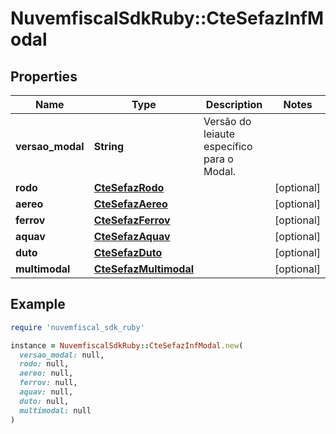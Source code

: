# NuvemfiscalSdkRuby::CteSefazInfModal

## Properties

| Name | Type | Description | Notes |
| ---- | ---- | ----------- | ----- |
| **versao_modal** | **String** | Versão do leiaute específico para o Modal. |  |
| **rodo** | [**CteSefazRodo**](CteSefazRodo.md) |  | [optional] |
| **aereo** | [**CteSefazAereo**](CteSefazAereo.md) |  | [optional] |
| **ferrov** | [**CteSefazFerrov**](CteSefazFerrov.md) |  | [optional] |
| **aquav** | [**CteSefazAquav**](CteSefazAquav.md) |  | [optional] |
| **duto** | [**CteSefazDuto**](CteSefazDuto.md) |  | [optional] |
| **multimodal** | [**CteSefazMultimodal**](CteSefazMultimodal.md) |  | [optional] |

## Example

```ruby
require 'nuvemfiscal_sdk_ruby'

instance = NuvemfiscalSdkRuby::CteSefazInfModal.new(
  versao_modal: null,
  rodo: null,
  aereo: null,
  ferrov: null,
  aquav: null,
  duto: null,
  multimodal: null
)
```

